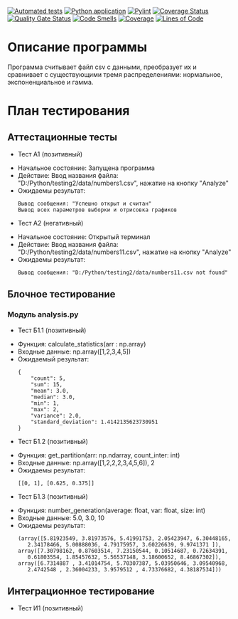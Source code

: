 ﻿[![Automated tests](https://github.com/WhiteWhale88/testing2/actions/workflows/test-action.yml/badge.svg)](https://github.com/WhiteWhale88/testing2/actions/workflows/test-action.yml)
[![Python application](https://github.com/WhiteWhale88/testing2/actions/workflows/python-app.yml/badge.svg)](https://github.com/WhiteWhale88/testing2/actions/workflows/python-app.yml)
[![Pylint](https://github.com/WhiteWhale88/testing2/actions/workflows/pylint.yml/badge.svg)](https://github.com/WhiteWhale88/testing2/actions/workflows/pylint.yml)
[![Coverage Status](https://coveralls.io/repos/github/WhiteWhale88/testing2/badge.svg?branch=main)](https://coveralls.io/github/WhiteWhale88/testing2?branch=main)
[![Quality Gate Status](https://sonarcloud.io/api/project_badges/measure?project=WhiteWhale88_testing2&metric=alert_status)](https://sonarcloud.io/summary/new_code?id=WhiteWhale88_testing2)
[![Code Smells](https://sonarcloud.io/api/project_badges/measure?project=WhiteWhale88_testing2&metric=code_smells)](https://sonarcloud.io/summary/new_code?id=WhiteWhale88_testing2)
[![Coverage](https://sonarcloud.io/api/project_badges/measure?project=WhiteWhale88_testing2&metric=coverage)](https://sonarcloud.io/summary/new_code?id=WhiteWhale88_testing2)
[![Lines of Code](https://sonarcloud.io/api/project_badges/measure?project=WhiteWhale88_testing2&metric=ncloc)](https://sonarcloud.io/summary/new_code?id=WhiteWhale88_testing2)

# Описание программы

Программа считывает файл csv с данными, преобразует их и сравнивает с существующими тремя распределениями: нормальное, экспоненциальное и гамма.

# План тестирования

## Аттестационные тесты

* Тест А1 (позитивный)
+ Начальное состояние: Запущена программа
+ Действие: Ввод названия файла: "D:/Python/testing2/data/numbers1.csv", нажатие на кнопку "Analyze"
+ Ожидаемы результат:
    ```
	Вывод сообщения: "Успешно открыт и считан"
    Вывод всех параметров выборки и отрисовка графиков
    ```

* Тест А2 (негативный)
+ Начальное состояние: Открытый терминал
+ Действие: Ввод названия файла: "D:/Python/testing2/data/numbers11.csv", нажатие на кнопку "Analyze"
+ Ожидаемы результат:
    ```
    Вывод сообщения: "D:/Python/testing2/data/numbers11.csv not found"
    ```

## Блочное тестирование

### Модуль analysis.py

* Тест Б1.1 (позитивный)
+ Функция: calculate_statistics(arr : np.array)
+ Входные данные: np.array([1,2,3,4,5])
+ Ожидаемый результат:
	```
	{
        "count": 5,
        "sum": 15,
        "mean": 3.0,
        "median": 3.0,
        "min": 1,
        "max": 2,
        "variance": 2.0,
        "standard_deviation": 1.4142135623730951
    }
	```

* Тест Б1.2 (позитивный)
+ Функция: get_partition(arr: np.ndarray, count_inter: int)
+ Входные данные: np.array([1,2,2,2,3,4,5,6]), 2
+ Ожидаемы результат:
	```
	[[0, 1], [0.625, 0.375]]
	```

* Тест Б1.3 (позитивный)
+ Функция: number_generation(average: float, var: float, size: int)
+ Входные данные: 5.0, 3.0, 10
+ Ожидаемы результат:
	```
	(array([5.81923549, 3.81973576, 5.41991753, 2.05423947, 6.30448165,
       2.34178466, 5.00888036, 4.79175957, 3.60226639, 9.9741371 ]),
	array([7.30798162, 0.87603514, 7.23150544, 0.10514687, 0.72634391,
       0.61803554, 1.85457632, 5.56537148, 3.18600652, 8.46867302]),
	array([6.7314887 , 3.41014754, 5.70307387, 5.03950646, 3.09540968,
       2.4742548 , 2.36004233, 3.9579512 , 4.73376682, 4.38187534]))
	```

## Интеграционное тестирование

* Тест И1 (позитивный)